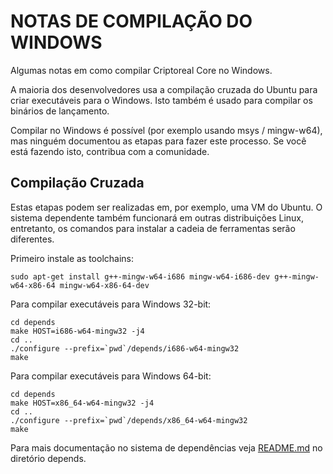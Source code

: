 NOTAS DE COMPILAÇÃO DO WINDOWS
====================

Algumas notas em como compilar Criptoreal Core no Windows.

A maioria dos desenvolvedores usa a compilação cruzada do Ubuntu para criar executáveis para o Windows. Isto também é usado para compilar os binários de lançamento.

Compilar no Windows é possível (por exemplo usando msys / mingw-w64), mas ninguém documentou as etapas para fazer este processo. Se você está fazendo isto, contribua com a comunidade.

Compilação Cruzada
-------------------

Estas etapas podem ser realizadas em, por exemplo, uma VM do Ubuntu. O sistema dependente também funcionará em outras distribuições Linux, entretanto, os comandos para instalar a cadeia de ferramentas serão diferentes.

Primeiro instale as toolchains:

    sudo apt-get install g++-mingw-w64-i686 mingw-w64-i686-dev g++-mingw-w64-x86-64 mingw-w64-x86-64-dev

Para compilar executáveis para Windows 32-bit:

    cd depends
    make HOST=i686-w64-mingw32 -j4
    cd ..
    ./configure --prefix=`pwd`/depends/i686-w64-mingw32
    make

Para compilar executáveis para Windows 64-bit:

    cd depends
    make HOST=x86_64-w64-mingw32 -j4
    cd ..
    ./configure --prefix=`pwd`/depends/x86_64-w64-mingw32
    make

Para mais documentação no sistema de dependências veja [README.md](../depends/README.md) no diretório depends.

